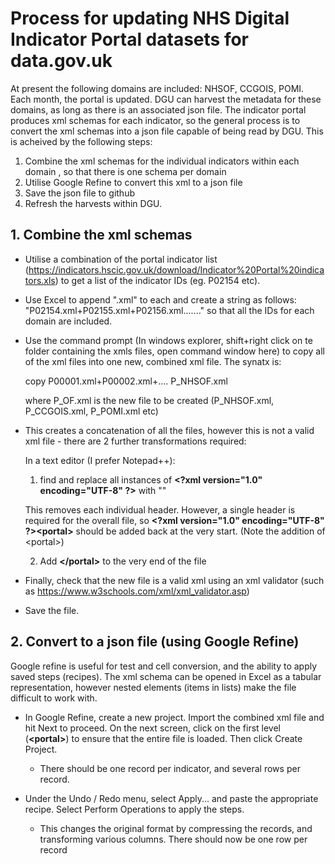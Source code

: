 # Process for updating NHS Digital Indicator Portal datasets for data.gov.uk

At present the following domains are included: NHSOF, CCGOIS, POMI.
Each month, the portal is updated. DGU can harvest the metadata for these domains, as long as there is an associated json file.
The indicator portal produces xml schemas for each indicator, so the general process is to convert the xml schemas into a json file capable of being read by DGU.
This is acheived by the following steps:
1. Combine the xml schemas for the individual indicators within each domain , so that there is one schema per domain
2. Utilise Google Refine to convert this xml to a json file
3. Save the json file to github
4. Refresh the harvests within DGU.


## 1. Combine the xml schemas

- Utilise a combination of the portal indicator list (https://indicators.hscic.gov.uk/download/Indicator%20Portal%20indicators.xls) to get a list of the indicator IDs (eg. P02154 etc).

- Use Excel to append ".xml" to each and create a string as follows: "P02154.xml+P02155.xml+P02156.xml......." so that all the IDs for each domain are included.

- Use the command prompt (In windows explorer, shift+right click on te folder containing the xmls files, open command window here) to copy all of the xml files into one new, combined xml file. The synatx is:

	copy P00001.xml+P00002.xml+.... P_NHSOF.xml

	where P_OF.xml is the new file to be created (P_NHSOF.xml, P_CCGOIS.xml, P_POMI.xml etc)

- This creates a concatenation of all the files, however this is not a valid xml file - there are 2 further transformations required:

	In a text editor (I prefer Notepad++):
	1. find and replace all instances of **\<?xml version="1.0" encoding="UTF-8" ?\>** with ""
	
	This removes each individual header. However, a single header is required for the overall file, so **\<?xml version="1.0" encoding="UTF-8" ?\>\<portal\>** should be added back at the very start. (Note the addition of \<portal\>)

	2. Add **\</portal\>** to the very end of the file

- Finally, check that the new file is a valid xml using an xml validator (such as https://www.w3schools.com/xml/xml_validator.asp)

- Save the file.


## 2. Convert to a json file (using Google Refine)

Google refine is useful for test and cell conversion, and the ability to apply saved steps (recipes). The xml schema can be opened in Excel as a tabular representation, however nested elements (items in lists) make the file difficult to work with.

- In Google Refine, create a new project. Import the combined xml file and hit Next to proceed. On the next screen, click on the first level (**\<portal\>**) to ensure that the entire file is loaded. Then click Create Project. 

	- There should be one record per indicator, and several rows per record.

- Under the Undo / Redo menu, select Apply... and paste the appropriate recipe. Select Perform Operations to apply the steps.

	- This changes the original format by compressing the records, and transforming various columns. There should now be one row per record
